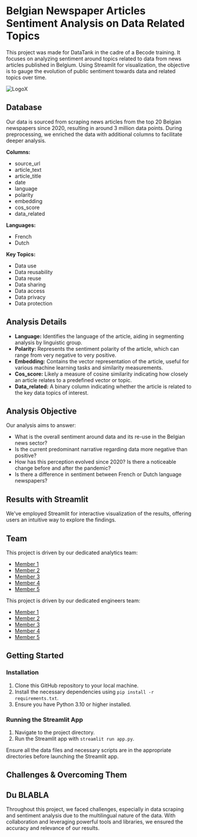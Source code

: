 # Belgian Newspaper Articles Sentiment Analysis on Data Related Topics

This project was made for DataTank in the cadre of a Becode training. It focuses on analyzing sentiment around topics related to data from news articles published in Belgium. Using Streamlit for visualization, the objective is to gauge the evolution of public sentiment towards data and related topics over time.

![LogoX](https://github.com/Bizkochito/SL_data_perception/assets/57298106/ff7c3375-e3b1-42dc-b80f-3c2dbc30d9c4)

## Database

Our data is sourced from scraping news articles from the top 20 Belgian newspapers since 2020, resulting in around 3 million data points. During preprocessing, we enriched the data with additional columns to facilitate deeper analysis.

**Columns:** 
- source_url
- article_text
- article_title
- date
- language
- polarity
- embedding
- cos_score
- data_related

**Languages:** 
- French
- Dutch

**Key Topics:** 
- Data use
- Data reusability
- Data reuse
- Data sharing
- Data access
- Data privacy
- Data protection

## Analysis Details

- **Language:** Identifies the language of the article, aiding in segmenting analysis by linguistic group.
- **Polarity:** Represents the sentiment polarity of the article, which can range from very negative to very positive.
- **Embedding:** Contains the vector representation of the article, useful for various machine learning tasks and similarity measurements.
- **Cos_score:** Likely a measure of cosine similarity indicating how closely an article relates to a predefined vector or topic.
- **Data_related:** A binary column indicating whether the article is related to the key data topics of interest.

## Analysis Objective

Our analysis aims to answer:
- What is the overall sentiment around data and its re-use in the Belgian news sector?
- Is the current predominant narrative regarding data more negative than positive?
- How has this perception evolved since 2020? Is there a noticeable change before and after the pandemic?
- Is there a difference in sentiment between French or Dutch language newspapers?

## Results with Streamlit

We've employed Streamlit for interactive visualization of the results, offering users an intuitive way to explore the findings.

## Team

This project is driven by our dedicated analytics team:

- [Member 1](github_profile_link)
- [Member 2](github_profile_link)
- [Member 3](github_profile_link)
- [Member 4](github_profile_link)
- [Member 5](github_profile_link)

This project is driven by our dedicated engineers team:

- [Member 1](github_profile_link)
- [Member 2](github_profile_link)
- [Member 3](github_profile_link)
- [Member 4](github_profile_link)
- [Member 5](github_profile_link)

## Getting Started

### Installation

1. Clone this GitHub repository to your local machine.
2. Install the necessary dependencies using `pip install -r requirements.txt`.
3. Ensure you have Python 3.10 or higher installed.

### Running the Streamlit App

1. Navigate to the project directory.
2. Run the Streamlit app with `streamlit run app.py`.

Ensure all the data files and necessary scripts are in the appropriate directories before launching the Streamlit app.

## Challenges & Overcoming Them
## Du BLABLA
Throughout this project, we faced challenges, especially in data scraping and sentiment analysis due to the multilingual nature of the data. With collaboration and leveraging powerful tools and libraries, we ensured the accuracy and relevance of our results.




